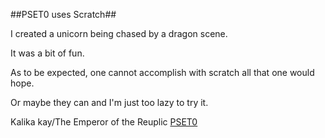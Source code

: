 ##PSET0 uses Scratch##

I created a unicorn being chased by a dragon scene. 

It was a bit of fun.

As to be expected, one cannot accomplish with scratch all that one would hope.

Or maybe they can and I'm just too lazy to try it.

Kalika kay/The Emperor of the Reuplic [PSET0](https://scratch.mit.edu/projects/108964307/)